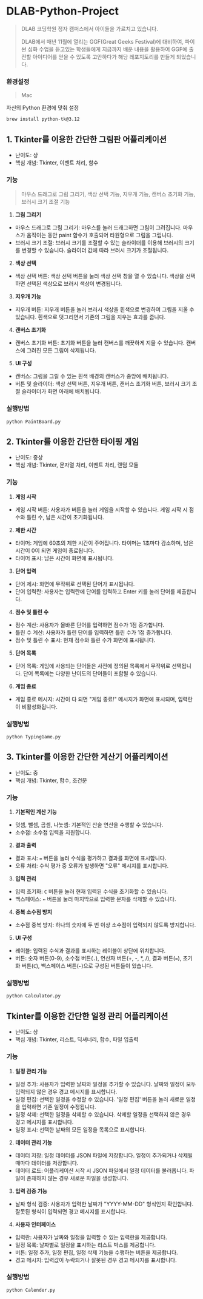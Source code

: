 # DLAB-Python-Project
>DLAB 코딩학원 정자 캠퍼스에서 아이들을 가르치고 있습니다.
> 
> DLAB에서 매년 11월에 열리는 GGF(Great Geeks Festival)에 대비하여, 파이썬 심화 수업을 듣고있는 학생들에게 지금까지 배운 내용을 활용하여 GGF에 출전할 아이디어를 얻을 수 있도록 고안하다가 해당 레포지토리를 만들게 되었습니다.

### 환경설정
> Mac 

자신의 Python 환경에 맞춰 설정
```shell
brew install python-tk@3.12
```

## 1. Tkinter를 이용한 간단한 그림판 어플리케이션
- 난이도: 상
- 핵심 개념: Tkinter, 이벤트 처리, 함수

### 기능
> 마우스 드래그로 그림 그리기, 색상 선택 기능, 지우개 기능, 캔버스 초기화 기능, 브러시 크기 조절 기능
1. **그림 그리기**
- 마우스 드래그로 그림 그리기: 마우스를 눌러 드래그하면 그림이 그려집니다. 마우스가 움직이는 동안 paint 함수가 호출되어 타원형으로 그림을 그립니다.
- 브러시 크기 조절: 브러시 크기를 조절할 수 있는 슬라이더를 이용해 브러시의 크기를 변경할 수 있습니다. 슬라이더 값에 따라 브러시 크기가 조절됩니다.
2. **색상 선택**
- 색상 선택 버튼: 색상 선택 버튼을 눌러 색상 선택 창을 열 수 있습니다. 색상을 선택하면 선택된 색상으로 브러시 색상이 변경됩니다.
3. **지우개 기능**
- 지우개 버튼: 지우개 버튼을 눌러 브러시 색상을 흰색으로 변경하여 그림을 지울 수 있습니다. 흰색으로 덧그리면서 기존의 그림을 지우는 효과를 줍니다.
4. **캔버스 초기화**
- 캔버스 초기화 버튼: 초기화 버튼을 눌러 캔버스를 깨끗하게 지울 수 있습니다. 캔버스에 그려진 모든 그림이 삭제됩니다.

5. **UI 구성**
- 캔버스: 그림을 그릴 수 있는 흰색 배경의 캔버스가 중앙에 배치됩니다.
- 버튼 및 슬라이더: 색상 선택 버튼, 지우개 버튼, 캔버스 초기화 버튼, 브러시 크기 조절 슬라이더가 화면 아래에 배치됩니다.

### 실행방법 
```shell
python PaintBoard.py
```

## 2. Tkinter를 이용한 간단한 타이핑 게임
- 난이도: 중상
- 핵심 개념: Tkinter, 문자열 처리, 이벤트 처리, 랜덤 모듈

### 기능
1. **게임 시작**
- 게임 시작 버튼: 사용자가 버튼을 눌러 게임을 시작할 수 있습니다. 게임 시작 시 점수와 틀린 수, 남은 시간이 초기화됩니다.

2. **제한 시간**
- 타이머: 게임에 60초의 제한 시간이 주어집니다. 타이머는 1초마다 감소하며, 남은 시간이 0이 되면 게임이 종료됩니다.
- 타이머 표시: 남은 시간이 화면에 표시됩니다.

3. **단어 입력**
- 단어 제시: 화면에 무작위로 선택된 단어가 표시됩니다.
- 단어 입력란: 사용자는 입력란에 단어를 입력하고 Enter 키를 눌러 단어를 제출합니다.

4. **점수 및 틀린 수**
- 점수 계산: 사용자가 올바른 단어를 입력하면 점수가 1점 증가합니다.
- 틀린 수 계산: 사용자가 틀린 단어를 입력하면 틀린 수가 1점 증가합니다.
- 점수 및 틀린 수 표시: 현재 점수와 틀린 수가 화면에 표시됩니다.

5. **단어 목록**
- 단어 목록: 게임에 사용되는 단어들은 사전에 정의된 목록에서 무작위로 선택됩니다. 단어 목록에는 다양한 난이도의 단어들이 포함될 수 있습니다.

6. **게임 종료**
- 게임 종료 메시지: 시간이 다 되면 "게임 종료!" 메시지가 화면에 표시되며, 입력란이 비활성화됩니다.

### 실행방법
```shell
python TypingGame.py
```

## 3. Tkinter를 이용한 간단한 계산기 어플리케이션
- 난이도: 중
- 핵심 개념: Tkinter, 함수, 조건문

### 기능
1. **기본적인 계산 기능**
- 덧셈, 뺄셈, 곱셈, 나눗셈: 기본적인 산술 연산을 수행할 수 있습니다.
- 소수점: 소수점 입력을 지원합니다.

2. **결과 출력**
- 결과 표시: `=` 버튼을 눌러 수식을 평가하고 결과를 화면에 표시합니다.
- 오류 처리: 수식 평가 중 오류가 발생하면 "오류" 메시지를 표시합니다.
3. **입력 관리**
- 입력 초기화: `C` 버튼을 눌러 현재 입력된 수식을 초기화할 수 있습니다.
-  백스페이스: `←` 버튼을 눌러 마지막으로 입력한 문자를 삭제할 수 있습니다.
4. **중복 소수점 방지**
- 소수점 중복 방지: 하나의 숫자에 두 번 이상 소수점이 입력되지 않도록 방지합니다.
5. **UI 구성**
- 레이블: 입력된 수식과 결과를 표시하는 레이블이 상단에 위치합니다.
- 버튼: 숫자 버튼(0-9), 소수점 버튼(`.`), 연산자 버튼(+, -, *, /), 결과 버튼(`=`), 초기화 버튼(`C`), 백스페이스 버튼(`←`)으로 구성된 버튼들이 있습니다.

### 실행방법
```shell
python Calculator.py
```

## Tkinter를 이용한 간단한 일정 관리 어플리케이션
- 난이도: 상
- 핵심 개념: Tkinter, 리스트, 딕셔너리, 함수, 파일 입출력

### 기능
1. **일정 관리 기능**
- 일정 추가: 사용자가 입력한 날짜와 일정을 추가할 수 있습니다. 날짜와 일정이 모두 입력되지 않은 경우 경고 메시지를 표시합니다.
- 일정 편집: 선택한 일정을 수정할 수 있습니다. '일정 편집' 버튼을 눌러 새로운 일정을 입력하면 기존 일정이 수정됩니다.
- 일정 삭제: 선택한 일정을 삭제할 수 있습니다. 삭제할 일정을 선택하지 않은 경우 경고 메시지를 표시합니다.
- 일정 표시: 선택한 날짜의 모든 일정을 목록으로 표시합니다.
2. **데이터 관리 기능**
- 데이터 저장: 일정 데이터를 JSON 파일에 저장합니다. 일정이 추가되거나 삭제될 때마다 데이터를 저장합니다.
- 데이터 로드: 어플리케이션 시작 시 JSON 파일에서 일정 데이터를 불러옵니다. 파일이 존재하지 않는 경우 새로운 파일을 생성합니다.
3. **입력 검증 기능**
- 날짜 형식 검증: 사용자가 입력한 날짜가 "YYYY-MM-DD" 형식인지 확인합니다. 잘못된 형식이 입력되면 경고 메시지를 표시합니다.
4. **사용자 인터페이스**
- 입력란: 사용자가 날짜와 일정을 입력할 수 있는 입력란을 제공합니다.
- 일정 목록: 날짜별로 일정을 표시하는 리스트 박스를 제공합니다.
- 버튼: 일정 추가, 일정 편집, 일정 삭제 기능을 수행하는 버튼을 제공합니다.
- 경고 메시지: 입력값이 누락되거나 잘못된 경우 경고 메시지를 표시합니다.

### 실행방법
```shell
python Calender.py
```